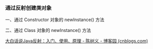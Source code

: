 ### 通过反射创建类对象

一、通过 Constructor 对象的 newInstance() 方法

二、通过 Class 对象的 newInstance() 方法

[大白话说Java反射：入门、使用、原理 - 陈树义 - 博客园 (cnblogs.com)](https://www.cnblogs.com/chanshuyi/p/head_first_of_reflection.html)